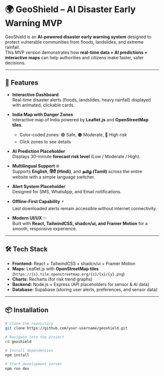 # 🌍 GeoShield – AI Disaster Early Warning MVP

GeoShield is an **AI-powered disaster early warning system** designed to protect vulnerable communities from floods, landslides, and extreme rainfall.  
This MVP version demonstrates how **real-time data + AI predictions + interactive maps** can help authorities and citizens make faster, safer decisions.  

---

## 🚀 Features

- **Interactive Dashboard**  
  Real-time disaster alerts (floods, landslides, heavy rainfall) displayed with animated, clickable cards.  

- **India Map with Danger Zones**  
  Interactive map of India powered by **Leaflet.js** and **OpenStreetMap tiles**.  
  - Color-coded zones: 🟢 Safe, 🟠 Moderate, 🔴 High risk  
  - Click zones to see details  

- **AI Prediction Placeholder**  
  Displays 30-minute **forecast risk level** (Low / Moderate / High).  

- **Multilingual Support** 🌐  
  Supports **English**, **हिंदी (Hindi)**, and **தமிழ் (Tamil)** across the entire website with a simple language switcher.  

- **Alert System Placeholder**  
  Designed for SMS, WhatsApp, and Email notifications.  

- **Offline-First Capability** ⚡  
  Last downloaded alerts remain accessible without internet connectivity.  

- **Modern UI/UX** ✨  
  Built with **React, TailwindCSS, shadcn/ui, and Framer Motion** for a smooth, responsive experience.  

---

## 🛠️ Tech Stack

- **Frontend:** React + TailwindCSS + shadcn/ui + Framer Motion  
- **Maps:** Leaflet.js with **OpenStreetMap tiles** (`https://{s}.tile.openstreetmap.org/{z}/{x}/{y}.png`)  
- **Charts:** Recharts (for risk trend graphs)  
- **Backend:** Node.js + Express (API placeholders for sensor & AI data)  
- **Database:** Supabase (storing user alerts, preferences, and sensor data)  

---

## 📦 Installation

```bash
# Clone the repository
git clone https://github.com/your-username/geoshield.git

# Navigate into the project
cd geoshield

# Install dependencies
npm install

# Start development server
npm run dev
